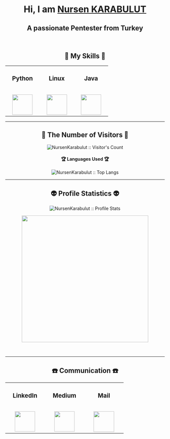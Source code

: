 <h1 align="center">Hi, I am <a href="https://github.com/NursenKarabulut" target="_blank">Nursen KARABULUT</a> </h1>
<h2 align="center"> A passionate Pentester from Turkey</h2>

<br/>
 

<h2 align="center">🥇 My Skills 🥇</h2>

<table align="center">
  <tbody>
    <tr valign="center">
      <td width="25%" align="center">
        <h3>Python</h3><br>
       <a href='#'> <img height="64px" src="https://cdn.iconscout.com/icon/free/png-512/python-3628999-3030224.png?f=avif&w=256"> </a>
      </td>
      <td width="25%" align="center">
        <h3>Linux</h3><br>
       <a href='#'> <img height="64px" src="https://cdn.iconscout.com/icon/free/png-512/linux-9-202419.png?f=avif&w=256"> </a>
      </td>
       <td width="25%" align="center">
        <h3>Java</h3><br>
       <a href='#'> <img height="64px" src="https://cdn.iconscout.com/icon/free/png-512/java-59-1174952.png?f=avif&w=256"> </a>
      </td>
    </tr>
  </tbody>
</table>

---

<h2 align="center">👀 The Number of Visitors 👀</h2>

<p align="center"><img src="https://profile-counter.glitch.me/{NursenKarabulut}/count.svg" alt="NursenKarabulut :: Visitor's Count" /></p>

<h4 align="center">🏆 Languages Used 🏆</h4>

<p align="center"><img src="https://github-readme-stats.vercel.app/api/top-langs/?username=NursenKarabulut&langs_count=10&layout=compact" alt="NursenKarabulut :: Top Langs" /></p>

---

<h2 align="center">👽 Profile Statistics 👽</h2>

<p align="center">
  <img src="https://github-readme-stats.vercel.app/api?username=NursenKarabulut&show_icons=true&theme=synthwave" alt="NursenKarabulut :: Profile Stats" />
</p>
<p align="center">
  <img src="https://github-readme-streak-stats.herokuapp.com?user=NursenKarabulut&theme=nightowl&hide_border=true" width=400>
</p>

<br/>

---

<h2 align="center">☎️ Communication ☎️</h2>

<table align="center">
  <tbody>
    <tr valign="top">
      <td width="25%" align="center">
        <h3>LinkedIn</h3><br>
       <a href='https://www.linkedin.com/in/nursenkarabulut'> <img height="64px" src="https://cdn.jsdelivr.net/npm/simple-icons@3.0.1/icons/linkedin.svg"> </a>
      </td>
      <td width="25%" align="center">
        <h3>Medium</h3><br>
       <a href='https://medium.com/@nursenkarabulut1'> <img height="64px" src="https://cdn.iconscout.com/icon/free/png-256/medium-logo-3610097-3014862.png"> </a>
      </td>
        <td width="25%" align="center">
        <h3>Mail</h3><br>
       <a href='nursenkarabulut1@outlook.com'> <img height="65px" src="https://cdn3.iconfinder.com/data/icons/vector-icons-for-mobile-apps-2/512/Mail_black-512.png"> </a>
      </td>
    </tr>
  </tbody>
</table>
